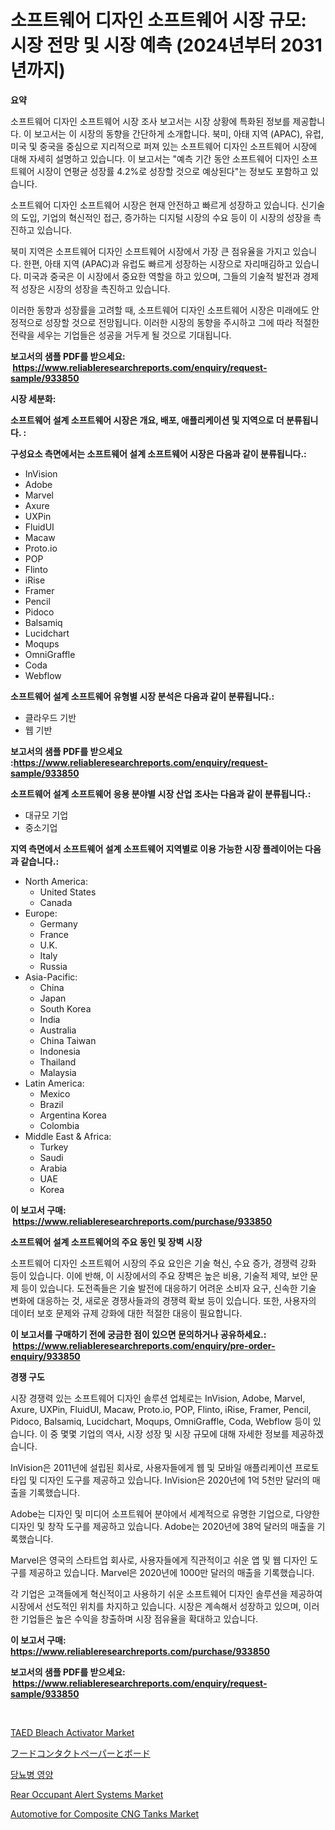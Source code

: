 <p><h1>소프트웨어 디자인 소프트웨어 시장 규모: 시장 전망 및 시장 예측 (2024년부터 2031년까지)</h1></p><p><strong>요약</strong></p>
<p><p>소프트웨어 디자인 소프트웨어 시장 조사 보고서는 시장 상황에 특화된 정보를 제공합니다. 이 보고서는 이 시장의 동향을 간단하게 소개합니다. 북미, 아태 지역 (APAC), 유럽, 미국 및 중국을 중심으로 지리적으로 퍼져 있는 소프트웨어 디자인 소프트웨어 시장에 대해 자세히 설명하고 있습니다. 이 보고서는 "예측 기간 동안 소프트웨어 디자인 소프트웨어 시장이 연평균 성장률 4.2%로 성장할 것으로 예상된다"는 정보도 포함하고 있습니다.</p><p>소프트웨어 디자인 소프트웨어 시장은 현재 안전하고 빠르게 성장하고 있습니다. 신기술의 도입, 기업의 혁신적인 접근, 증가하는 디지털 시장의 수요 등이 이 시장의 성장을 촉진하고 있습니다.</p><p>북미 지역은 소프트웨어 디자인 소프트웨어 시장에서 가장 큰 점유율을 가지고 있습니다. 한편, 아태 지역 (APAC)과 유럽도 빠르게 성장하는 시장으로 자리매김하고 있습니다. 미국과 중국은 이 시장에서 중요한 역할을 하고 있으며, 그들의 기술적 발전과 경제적 성장은 시장의 성장을 촉진하고 있습니다.</p><p>이러한 동향과 성장률을 고려할 때, 소프트웨어 디자인 소프트웨어 시장은 미래에도 안정적으로 성장할 것으로 전망됩니다. 이러한 시장의 동향을 주시하고 그에 따라 적절한 전략을 세우는 기업들은 성공을 거두게 될 것으로 기대됩니다.</p></p>
<p><strong>보고서의 샘플 PDF를 받으세요: &nbsp;<a href="https://www.reliableresearchreports.com/enquiry/request-sample/933850">https://www.reliableresearchreports.com/enquiry/request-sample/933850</a></strong></p>
<p><strong>시장 세분화:</strong></p>
<p><strong> 소프트웨어 설계 소프트웨어 시장은 개요, 배포, 애플리케이션 및 지역으로 더 분류됩니다. :</strong></p>
<p><strong>구성요소 측면에서는 소프트웨어 설계 소프트웨어 시장은 다음과 같이 분류됩니다.:</strong></p>
<p><ul><li>InVision</li><li>Adobe</li><li>Marvel</li><li>Axure</li><li>UXPin</li><li>FluidUI</li><li>Macaw</li><li>Proto.io</li><li>POP</li><li>Flinto</li><li>iRise</li><li>Framer</li><li>Pencil</li><li>Pidoco</li><li>Balsamiq</li><li>Lucidchart</li><li>Moqups</li><li>OmniGraffle</li><li>Coda</li><li>Webflow</li></ul></p>
<p><strong> 소프트웨어 설계 소프트웨어 유형별 시장 분석은 다음과 같이 분류됩니다.:</strong></p>
<p><ul><li>클라우드 기반</li><li>웹 기반</li></ul></p>
<p><strong>보고서의 샘플 PDF를 받으세요 :<a href="https://www.reliableresearchreports.com/enquiry/request-sample/933850">https://www.reliableresearchreports.com/enquiry/request-sample/933850</a></strong></p>
<p><strong> 소프트웨어 설계 소프트웨어 응용 분야별 시장 산업 조사는 다음과 같이 분류됩니다.:</strong></p>
<p><ul><li>대규모 기업</li><li>중소기업</li></ul></p>
<p><strong>지역 측면에서 소프트웨어 설계 소프트웨어 지역별로 이용 가능한 시장 플레이어는 다음과 같습니다.:</strong></p>
<p><ul>
    <li>
        North America:
        <ul>
            <li>United States</li>
            <li>Canada</li>
        </ul>
    </li>
    <li>
        Europe:
        <ul>
            <li>Germany</li>
            <li>France</li>
            <li>U.K.</li>
            <li>Italy</li>
            <li>Russia</li>
        </ul>
    </li>
    <li>
        Asia-Pacific:
        <ul>
            <li>China</li>
            <li>Japan</li>
            <li>South Korea</li>
            <li>India</li>
            <li>Australia</li>
            <li>China Taiwan</li>
            <li>Indonesia</li>
            <li>Thailand</li>
            <li>Malaysia</li>
        </ul>
    </li>
    <li>
        Latin America:
        <ul>
            <li>Mexico</li>
            <li>Brazil</li>
            <li>Argentina Korea</li>
            <li>Colombia</li>
        </ul>
    </li>
    <li>
        Middle East & Africa:
        <ul>
            <li>Turkey</li>
            <li>Saudi</li>
            <li>Arabia</li>
            <li>UAE</li>
            <li>Korea</li>
        </ul>
    </li>
    </ul></p>
<p><strong>이 보고서 구매: &nbsp;<a href="https://www.reliableresearchreports.com/purchase/933850">https://www.reliableresearchreports.com/purchase/933850</a></strong></p>
<p><strong>소프트웨어 설계 소프트웨어의 주요 동인 및 장벽 시장</strong></p>
<p><p>소프트웨어 디자인 소프트웨어 시장의 주요 요인은 기술 혁신, 수요 증가, 경쟁력 강화 등이 있습니다. 이에 반해, 이 시장에서의 주요 장벽은 높은 비용, 기술적 제약, 보안 문제 등이 있습니다. 도전족들은 기술 발전에 대응하기 어려운 소비자 요구, 신속한 기술 변화에 대응하는 것, 새로운 경쟁사들과의 경쟁력 확보 등이 있습니다. 또한, 사용자의 데이터 보호 문제와 규제 강화에 대한 적절한 대응이 필요합니다.</p></p>
<p><strong>이 보고서를 구매하기 전에 궁금한 점이 있으면 문의하거나 공유하세요.: &nbsp;<a href="https://www.reliableresearchreports.com/enquiry/pre-order-enquiry/933850">https://www.reliableresearchreports.com/enquiry/pre-order-enquiry/933850</a></strong></p>
<p><strong>경쟁 구도</strong></p>
<p><p>시장 경쟁력 있는 소프트웨어 디자인 솔루션 업체로는 InVision, Adobe, Marvel, Axure, UXPin, FluidUI, Macaw, Proto.io, POP, Flinto, iRise, Framer, Pencil, Pidoco, Balsamiq, Lucidchart, Moqups, OmniGraffle, Coda, Webflow 등이 있습니다. 이 중 몇몇 기업의 역사, 시장 성장 및 시장 규모에 대해 자세한 정보를 제공하겠습니다.</p><p>InVision은 2011년에 설립된 회사로, 사용자들에게 웹 및 모바일 애플리케이션 프로토타입 및 디자인 도구를 제공하고 있습니다. InVision은 2020년에 1억 5천만 달러의 매출을 기록했습니다.</p><p>Adobe는 디자인 및 미디어 소프트웨어 분야에서 세계적으로 유명한 기업으로, 다양한 디자인 및 창작 도구를 제공하고 있습니다. Adobe는 2020년에 38억 달러의 매출을 기록했습니다.</p><p>Marvel은 영국의 스타트업 회사로, 사용자들에게 직관적이고 쉬운 앱 및 웹 디자인 도구를 제공하고 있습니다. Marvel은 2020년에 1000만 달러의 매출을 기록했습니다.</p><p>각 기업은 고객들에게 혁신적이고 사용하기 쉬운 소프트웨어 디자인 솔루션을 제공하여 시장에서 선도적인 위치를 차지하고 있습니다. 시장은 계속해서 성장하고 있으며, 이러한 기업들은 높은 수익을 창출하며 시장 점유율을 확대하고 있습니다.</p></p>
<p><strong>이 보고서 구매: &nbsp; <a href="https://www.reliableresearchreports.com/purchase/933850">https://www.reliableresearchreports.com/purchase/933850</a></strong></p>
<p><strong>보고서의 샘플 PDF를 받으세요: &nbsp;<a href="https://www.reliableresearchreports.com/enquiry/request-sample/933850">https://www.reliableresearchreports.com/enquiry/request-sample/933850</a></strong><strong></strong></p>
<p>&nbsp;</p>
<p><p><a href="https://view.publitas.com/reportprime-1/decoding-the-taed-bleach-activator-market-a-deep-dive-into-the-latest-market-trends-market-segmentation-and-competitive-analysis/">TAED Bleach Activator Market</a></p><p><a href="https://medium.com/@suplazad62/%E9%A3%9F%E5%93%81%E6%8E%A5%E8%A7%A6%E7%94%A8%E7%B4%99%E3%81%8A%E3%82%88%E3%81%B3%E3%83%9C%E3%83%BC%E3%83%89%E5%B8%82%E5%A0%B4%E8%A6%8F%E6%A8%A1%E3%81%AF-%E3%82%B0%E3%83%AD%E3%83%BC%E3%83%90%E3%83%AB%E7%94%A3%E6%A5%AD%E3%81%AB%E3%81%8A%E3%81%91%E3%82%8B%E6%9C%80%E9%81%A9%E3%81%AA%E3%83%9E%E3%83%BC%E3%82%B1%E3%83%86%E3%82%A3%E3%83%B3%E3%82%B0%E3%83%81%E3%83%A3%E3%83%8D%E3%83%AB%E3%82%92%E6%98%8E%E3%82%89%E3%81%8B%E3%81%AB%E3%81%97%E3%81%BE%E3%81%99-2ca32ac64816">フードコンタクトペーパーとボード</a></p><p><a href="https://github.com/sougarounis/Market-Research-Report-List-2/blob/main/1531380184138.md">당뇨병 영양</a></p><p><a href="https://github.com/gdfhhhj/Market-Research-Report-List-3/blob/main/rear-occupant-alert-systems-market.md">Rear Occupant Alert Systems Market</a></p><p><a href="https://zircon-bluebell-299.notion.site/Automotive-for-Composite-CNG-Tanks-Market-Analysis-and-Market-Size-Global-Industry-Overview-Market-f29c79a77f8a448785f71c85ce6f35bf">Automotive for Composite CNG Tanks Market</a></p></p>